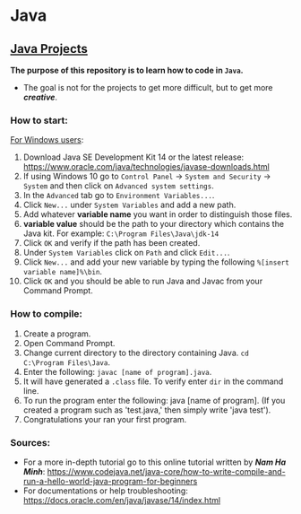 Java
=======
## <ins>Java Projects</ins>
**The purpose of this repository is to learn how to code in `Java`.**
- The goal is not for the projects to get more difficult, but to get more ***creative***.

### How to start:
<ins>For Windows users</ins>:
1) Download Java SE Development Kit 14 or the latest release: https://www.oracle.com/java/technologies/javase-downloads.html
2) If using Windows 10 go to `Control Panel` -> `System and Security` -> `System` and then click on `Advanced system settings`.
3) In the `Advanced` tab go to `Environment Variables...`.
4) Click `New...` under `System Variables` and add a new path.
5) Add whatever **variable name** you want in order to distinguish those files.
6) **variable value** should be the path to your directory which contains the Java kit. For example: `C:\Program Files\Java\jdk-14`
7) Click `OK` and verify if the path has been created.
8) Under `System Variables` click on `Path` and click `Edit...`.
9) Click `New...` and add your new variable by typing the following `%[insert variable name]%\bin`.
10) Click `OK` and you should be able to run Java and Javac from your Command Prompt.

### How to compile:
1) Create a program.
1) Open Command Prompt.
2) Change current directory to the directory containing Java. `cd C:\Program Files\Java`.
3) Enter the following: `javac [name of program].java`.
4) It will have generated a `.class` file. To verify enter  `dir` in the command line.
5) To run the program enter the following: java [name of program]. (If you created a program such as 'test.java,' then simply write 'java test').
6) Congratulations your ran your first program.

### Sources:
- For a more in-depth tutorial go to this online tutorial written by ***Nam Ha Minh***:
https://www.codejava.net/java-core/how-to-write-compile-and-run-a-hello-world-java-program-for-beginners
- For documentations or help troubleshooting:
https://docs.oracle.com/en/java/javase/14/index.html
